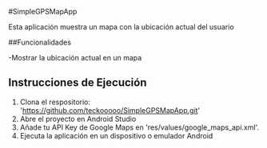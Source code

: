 #SimpleGPSMapApp

Esta aplicación muestra un mapa con la ubicación actual del usuario

##Funcionalidades

-Mostrar la ubicación actual en un mapa

## Instrucciones de Ejecución 

1. Clona el respositorio: 'https://github.com/teckooooo/SimpleGPSMapApp.git'
2. Abre el proyecto en Android Studio
3. Añade tu API Key de Google Maps en 'res/values/google_maps_api.xml'.
4. Ejecuta la aplicación en un dispositivo o emulador Android
